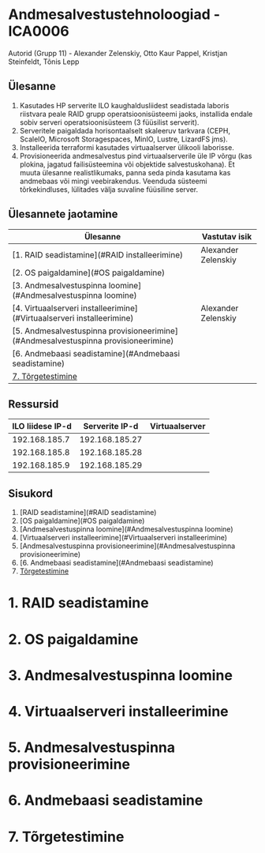 # **Andmesalvestustehnoloogiad - ICA0006**
Autorid (Grupp 11) - Alexander Zelenskiy, Otto Kaur Pappel, Kristjan Steinfeldt, Tõnis Lepp

## **Ülesanne**
1. Kasutades HP serverite ILO kaughaldusliidest seadistada laboris riistvara peale RAID grupp operatsioonisüsteemi jaoks, installida endale sobiv serveri operatsioonisüsteem (3 füüsilist serverit).
2. Serveritele paigaldada horisontaalselt skaleeruv tarkvara (CEPH, ScaleIO, Microsoft Storagespaces, MinIO, Lustre, LizardFS jms).
3. Installeerida terraformi kasutades virtuaalserver ülikooli laborisse.
4. Provisioneerida andmesalvestus pind virtuaalserverile üle IP võrgu (kas plokina, jagatud failisüsteemina või objektide salvestuskohana). Et muuta ülesanne realistlikumaks, panna seda pinda kasutama kas andmebaas või mingi veebirakendus. Veenduda süsteemi tõrkekindluses, lülitades välja suvaline füüsiline server.

## Ülesannete jaotamine
| Ülesanne                                                                           | Vastutav isik       |
|------------------------------------------------------------------------------------|---------------------|
| [1. RAID seadistamine](#RAID installeerimine)                                      | Alexander Zelenskiy |
| [2. OS paigaldamine](#OS paigaldamine)                                             |                     |
| [3. Andmesalvestuspinna loomine](#Andmesalvestuspinna loomine)                     |                     |
| [4. Virtuaalserveri installeerimine](#Virtuaalserveri installeerimine)             | Alexander Zelenskiy |
| [5. Andmesalvestuspinna provisioneerimine](#Andmesalvestuspinna provisioneerimine) |                     |
| [6. Andmebaasi seadistamine](#Andmebaasi seadistamine)                             |                     |
| [7. Tõrgetestimine](#Tõrgetestimine)                                               |                     |

## **Ressursid**
| ILO liidese IP-d | Serverite IP-d  | Virtuaalserver |
|------------------|-----------------|----------------|
| 192.168.185.7    | 192.168.185.27  |                |
| 192.168.185.8    | 192.168.185.28  |                |
| 192.168.185.9    | 192.168.185.29  |                |

## Sisukord

1. [RAID seadistamine](#RAID seadistamine)
2. [OS paigaldamine](#OS paigaldamine)
3. [Andmesalvestuspinna loomine](#Andmesalvestuspinna loomine)
4. [Virtuaalserveri installeerimine](#Virtuaalserveri installeerimine)
5. [Andmesalvestuspinna provisioneerimine](#Andmesalvestuspinna provisioneerimine)
6. [6. Andmebaasi seadistamine](#Andmebaasi seadistamine)
7. [Tõrgetestimine](#Tõrgetestimine)

# **1. RAID seadistamine**

# **2. OS paigaldamine**

# **3. Andmesalvestuspinna loomine**

# **4. Virtuaalserveri installeerimine**

# **5. Andmesalvestuspinna provisioneerimine**

# **6. Andmebaasi seadistamine**

# **7. Tõrgetestimine**
